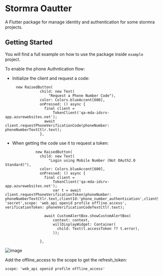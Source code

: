 # Stormra Oautter

A Flutter package for manage identity and authentication for some stormra projects.

## Getting Started

You will find a full example on how to use the package inside `example` project.

To enable the phone Authntication flow:

- Initialize the client and request a code:

```
     new RaisedButton(
                child: new Text(
                    "Request a Phone Number Code"),
                color: Colors.blueAccent[600],
                onPressed: () async {
                  final client =
                      TokenClient('qa-mda-idsrv-app.azurewebsites.net');
                  await client.requestPhoneVerificationCode(phoneNumber: phoneNumberTextCtlr.text);
                },
```

- When getting the code use it to request a token:

```
              new RaisedButton(
                child: new Text(
                    "Login using Mobile Number (Not OAuth2.0 Standard)"),
                color: Colors.blueAccent[600],
                onPressed: () async {
                  final client =
                      TokenClient('qa-mda-idsrv-app.azurewebsites.net');
                      var t = await client.requestPhoneVerificationToken(phoneNumber: phoneNumberTextCtlr.text,clientId:'phone_number_authentication',clientSecret: 'secret',scope: 'web_api openid profile offline_access', verificationToken: phoneVerificationCodeTextCtlr.text);
                
                  await CustomAlertBox.showCustomAlertBox(
                      context: context,
                      willDisplayWidget: Container(
                        child: Text(t.accessToken ?? t.error),
                      ));
                      
                },
```

![image](https://user-images.githubusercontent.com/16062302/77227437-111c9980-6b89-11ea-81db-71a06b313322.png)

Add the offline_access to the scope to get the refresh_token:

```
scope: 'web_api openid profile offline_access'
```

